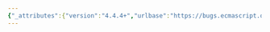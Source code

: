 ```yaml
---
{"_attributes":{"version":"4.4.4+","urlbase":"https://bugs.ecmascript.org/","maintainer":"dherman@mozilla.com"},"bug":{"bug_id":3344,"creation_ts":"2014-11-13 08:44:00 -0800","short_desc":"8.6  Host Provided Services: Typos","delta_ts":"2014-12-07 14:35:02 -0800","product":"Draft for 6th Edition","component":"editorial issue","version":"Rev 28: October 14, 2014 Draft","rep_platform":"All","op_sys":"All","bug_status":"RESOLVED","resolution":"FIXED","priority":"Normal","bug_severity":"normal","everconfirmed":true,"reporter":{"uid":"andrebargull","name":"André Bargull"},"assigned_to":{"uid":"allen","name":"Allen Wirfs-Brock"},"long_desc":[{"commentid":10593,"comment_count":0,"who":{"uid":"andrebargull","name":"André Bargull"},"bug_when":"2014-11-13 08:44:04 -0800","thetext":"8.6.1  HostNormalizeModuleName ( unnormalizedName) Abstract Operation, 2nd para.\n\n> Many difference unnormalized  names\n\n\"difference\" -> \"different\"\n\n> such alphabetic case\n\n\"such\" -> \"such as\"\n\n\n8.6.2  HostGetSource (normalizedName) Abstract Operation, 1st para\n\n> HostGetSource  retrivies\n\n\"retrivies\" -> \"retrieves\""},{"commentid":10764,"comment_count":1,"who":{"uid":"allen","name":"Allen Wirfs-Brock"},"bug_when":"2014-12-05 10:15:58 -0800","thetext":"fixed in rev29 editor's draft"},{"commentid":10866,"comment_count":2,"who":{"uid":"allen","name":"Allen Wirfs-Brock"},"bug_when":"2014-12-07 14:35:02 -0800","thetext":"fixed in rev29"}]}}
---
```

